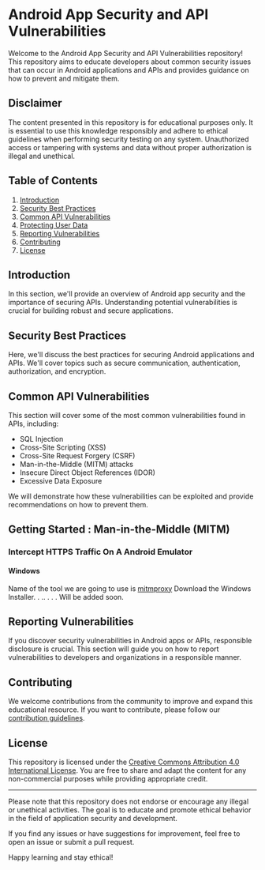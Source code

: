 # Android App Security and API Vulnerabilities

Welcome to the Android App Security and API Vulnerabilities repository! This repository aims to educate developers about common security issues that can occur in Android applications and APIs and provides guidance on how to prevent and mitigate them.

## Disclaimer

The content presented in this repository is for educational purposes only. It is essential to use this knowledge responsibly and adhere to ethical guidelines when performing security testing on any system. Unauthorized access or tampering with systems and data without proper authorization is illegal and unethical.

## Table of Contents

1. [Introduction](#introduction)
2. [Security Best Practices](#security-best-practices)
3. [Common API Vulnerabilities](#common-api-vulnerabilities)
4. [Protecting User Data](#protecting-user-data)
5. [Reporting Vulnerabilities](#reporting-vulnerabilities)
6. [Contributing](#contributing)
7. [License](#license)

## Introduction

In this section, we'll provide an overview of Android app security and the importance of securing APIs. Understanding potential vulnerabilities is crucial for building robust and secure applications.

## Security Best Practices

Here, we'll discuss the best practices for securing Android applications and APIs. We'll cover topics such as secure communication, authentication, authorization, and encryption.

## Common API Vulnerabilities

This section will cover some of the most common vulnerabilities found in APIs, including:

- SQL Injection
- Cross-Site Scripting (XSS)
- Cross-Site Request Forgery (CSRF)
- Man-in-the-Middle (MITM) attacks
- Insecure Direct Object References (IDOR)
- Excessive Data Exposure

We will demonstrate how these vulnerabilities can be exploited and provide recommendations on how to prevent them.

## Getting Started : Man-in-the-Middle (MITM)

### Intercept HTTPS Traffic On A Android Emulator

#### Windows

Name of the tool we are going to use is [mitmproxy](https://mitmproxy.org/) Download the Windows Installer.
.
..
.
.
.
Will be added soon.







## Reporting Vulnerabilities

If you discover security vulnerabilities in Android apps or APIs, responsible disclosure is crucial. This section will guide you on how to report vulnerabilities to developers and organizations in a responsible manner.

## Contributing

We welcome contributions from the community to improve and expand this educational resource. If you want to contribute, please follow our [contribution guidelines](CONTRIBUTING.md).

## License

This repository is licensed under the [Creative Commons Attribution 4.0 International License](LICENSE). You are free to share and adapt the content for any non-commercial purposes while providing appropriate credit.

---

Please note that this repository does not endorse or encourage any illegal or unethical activities. The goal is to educate and promote ethical behavior in the field of application security and development.

If you find any issues or have suggestions for improvement, feel free to open an issue or submit a pull request.

Happy learning and stay ethical!
